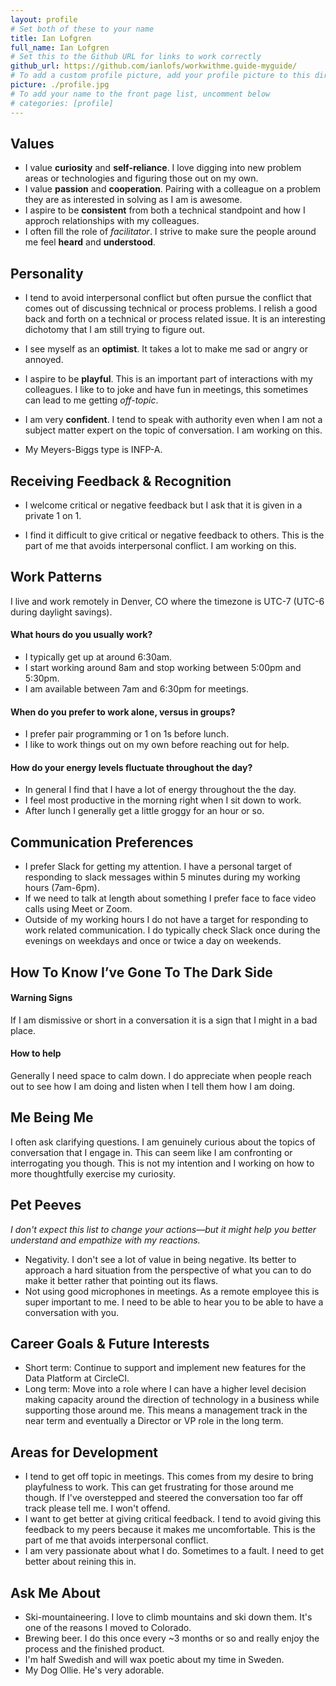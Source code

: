 ```yaml
---
layout: profile
# Set both of these to your name
title: Ian Lofgren
full_name: Ian Lofgren
# Set this to the Github URL for links to work correctly
github_url: https://github.com/ianlofs/workwithme.guide-myguide/
# To add a custom profile picture, add your profile picture to this directory, update, and uncomment the relative link below.
picture: ./profile.jpg
# To add your name to the front page list, uncomment below
# categories: [profile]
---
```

## Values

* I value **curiosity** and **self-reliance**. I love digging into new problem areas or technologies and figuring those out on my own.
* I value **passion** and **cooperation**. Pairing with a colleague on a problem they are as interested in solving as I am is awesome.
* I aspire to be **consistent** from both a technical standpoint and how I approch relationships with my colleagues.
* I often fill the role of _facilitator_. I strive to make sure the people around me feel **heard** and **understood**.

## Personality

* I tend to avoid interpersonal conflict but often pursue the conflict that comes out of discussing technical or process problems. I relish a good back and forth on a technical or process related issue. It is an interesting dichotomy that I am still trying to figure out.
* I see myself as an **optimist**. It takes a lot to make me sad or angry or annoyed.
* I aspire to be **playful**. This is an important part of interactions with my colleagues. I like to to joke and have fun in meetings, this sometimes can lead to me getting _off-topic_.
* I am very **confident**. I tend to speak with authority even when I am not a subject matter expert on the topic of conversation. I am working on this.

* My Meyers-Biggs type is INFP-A.

## Receiving Feedback & Recognition

* I welcome critical or negative feedback but I ask that it is given in a private 1 on 1.

* I find it difficult to give critical or negative feedback to others. This is the part of me that avoids interpersonal conflict. I am working on this.

## Work Patterns
I live and work remotely in Denver, CO where the timezone is UTC-7 (UTC-6 during daylight savings).

#### What hours do you usually work?

* I typically get up at around 6:30am.
* I start working around 8am and stop working between 5:00pm and 5:30pm.
* I am available between 7am and 6:30pm for meetings.

#### When do you prefer to work alone, versus in groups?
* I prefer pair programming or 1 on 1s before lunch.
* I like to work things out on my own before reaching out for help.

#### How do your energy levels fluctuate throughout the day?
* In general I find that I have a lot of energy throughout the the day.
* I feel most productive in the morning right when I sit down to work.
* After lunch I generally get a little groggy for an hour or so.

## Communication Preferences
* I prefer Slack for getting my attention. I have a personal target of responding to slack messages within 5 minutes during my working hours (7am-6pm).
* If we need to talk at length about something I prefer face to face video calls using Meet or Zoom.
* Outside of my working hours I do not have a target for responding to work related communication. I do typically check Slack once during the evenings on weekdays and once or twice a day on weekends.

## How To Know I’ve Gone To The Dark Side

#### Warning Signs
If I am dismissive or short in a conversation it is a sign that I might in a bad place.

#### How to help
Generally I  need space to calm down. I do appreciate when people reach out to see how I am doing and listen when I tell them how I am doing.

## Me Being Me
I often ask clarifying questions. I am genuinely curious about the topics of conversation that I engage in. This can seem like I am confronting or interrogating you though. This is not my intention and I working on how to more thoughtfully exercise my curiosity.

## Pet Peeves
_I don't expect this list to change your actions—but it might help you better understand and empathize with my reactions._
* Negativity. I don't see a lot of value in being negative. Its better to approach a hard situation from the perspective of what you can to do make it better rather that pointing out its flaws.
* Not using good microphones in meetings. As a remote employee this is super important to me. I need to be able to hear you to be able to have a conversation with you.

## Career Goals & Future Interests
* Short term: Continue to support and implement new features for the Data Platform at CircleCI.
* Long term: Move into a role where I can have a higher level decision making capacity around the direction of technology in a business while supporting those around me. This means a management track in the near term and eventually a Director or VP role in the long term.

## Areas for Development
* I tend to get off topic in meetings. This comes from my desire to bring playfulness to work. This can get frustrating for those around me though. If I've overstepped and steered the conversation too far off track please tell me. I won't offend.
* I want to get better at giving critical feedback. I tend to avoid giving this feedback to my peers because it makes me uncomfortable. This is the part of me that avoids interpersonal conflict.
* I am very passionate about what I do. Sometimes to a fault. I need to get better about reining this in.

## Ask Me About
* Ski-mountaineering. I love to climb mountains and ski down them. It's one of the reasons I moved to Colorado.
* Brewing beer. I do this once every ~3 months or so and really enjoy the process and the finished product.
* I'm half Swedish and will wax poetic about my time in Sweden.
* My Dog Ollie. He's very adorable.
